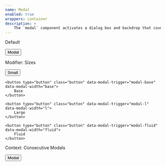 ```yaml
---
name: Modal
enabled: true
wrappers: container
description: >
    The `modal` component activates a dialog box and backdrop that covers the page.
---
```


<div class="dd-heading">Default</div>

<p class="action-group">
    <button type="button" class="button" data-modal-trigger="modal-default">
        Modal
    </button>
</p>

<div class="dd-heading">Modifier: Sizes</div>

<p class="action-group">
    <button type="button" class="button" data-modal-trigger="modal-s" data-modal-width="s">
        Small
    </button>

    <button type="button" class="button" data-modal-trigger="modal-base" data-modal-width="base">
        Base
    </button>

    <button type="button" class="button" data-modal-trigger="modal-l" data-modal-width="l">
        Large
    </button>

    <button type="button" class="button" data-modal-trigger="modal-fluid" data-modal-width="fluid">
        Fluid
    </button>
</p>

<div class="dd-heading">Context: Consecutive Modals</div>

<p class="action-group">
    <button type="button" class="button" data-modal-trigger="modal-consecutive-1">
        Modal
    </button>
</p>

<!-- Modal Default -->

<script type="text/template" data-modal="modal-default">
    <div class="modal_header">
        <h1>Modal</h1>

        <div class="modal_subtitle">
            Subtitle for this modal.
        </div>
    </div>

    <div class="modal_body">
        <p>
            Nulla facilisi. Duis aliquet egestas purus in blandit.
            Curabitur vulputate, ligula lacinia scelerisque tempor,
            lacus lacus ornare ante, ac egestas est urna sit amet arcu.
        </p>
    </div>

    <div class="modal_footer">
        <div class="action-group">
            <button type="button" class="button">
                Save Changes
            </button>

            <button type="button" class="button button--secondary" data-modal-close>
                Close
            </button>
        </div>
    </div>
</script>

<!-- Modal Small -->

<script type="text/template" data-modal="modal-s">
    <div class="modal_header">
        <h1>Modal Small</h1>
    </div>

    <div class="modal_body">
        <p>
            Nulla facilisi. Duis aliquet egestas purus in blandit.
            Curabitur vulputate, ligula lacinia scelerisque tempor,
            lacus lacus ornare ante, ac egestas est urna sit amet arcu.
        </p>
    </div>

    <div class="modal_footer">
        <div class="action-group">
            <button type="button" class="button">
                Save Changes
            </button>

            <button type="button" class="button button--secondary" data-modal-close>
                Close
            </button>
        </div>
    </div>
</script>

<!-- Modal Base -->

<script type="text/template" data-modal="modal-base">
    <div class="modal_header">
        <h1>Modal Base</h1>
    </div>

    <div class="modal_body">
        <p>
            Nulla facilisi. Duis aliquet egestas purus in blandit.
            Curabitur vulputate, ligula lacinia scelerisque tempor,
            lacus lacus ornare ante, ac egestas est urna sit amet arcu.
        </p>
    </div>

    <div class="modal_footer">
        <div class="action-group">
            <button type="button" class="button">
                Save Changes
            </button>

            <button type="button" class="button button--secondary" data-modal-close>
                Close
            </button>
        </div>
    </div>
</script>

<!-- Modal Large -->

<script type="text/template" data-modal="modal-l">
    <div class="modal_header">
        <h1>Modal Large</h1>
    </div>

    <div class="modal_body">
        <p>
            Nulla facilisi. Duis aliquet egestas purus in blandit.
            Curabitur vulputate, ligula lacinia scelerisque tempor,
            lacus lacus ornare ante, ac egestas est urna sit amet arcu.
        </p>
    </div>

    <div class="modal_footer">
        <div class="action-group">
            <button type="button" class="button">
                Save Changes
            </button>

            <button type="button" class="button button--secondary" data-modal-close>
                Close
            </button>
        </div>
    </div>
</script>

<!-- Modal Fluid -->

<script type="text/template" data-modal="modal-fluid">
    <div class="modal_header">
        <h1>Modal Fluid</h1>
    </div>

    <div class="modal_body">
        <p>
            Nulla facilisi. Duis aliquet egestas purus in blandit.
            Curabitur vulputate, ligula lacinia scelerisque tempor,
            lacus lacus ornare ante, ac egestas est urna sit amet arcu.
        </p>
    </div>

    <div class="modal_footer">
        <div class="action-group">
            <button type="button" class="button">
                Save Changes
            </button>

            <button type="button" class="button button--secondary" data-modal-close>
                Close
            </button>
        </div>
    </div>
</script>

<!-- Modal Consecutive -->

<script type="text/template" data-modal="modal-consecutive-1">
    <div class="modal_header">
        <h1>Modal Consecutive #1</h1>
    </div>

    <div class="modal_body">
        <p>
            This modal will be replaced by another.
        </p>
    </div>

    <div class="modal_footer">
        <div class="action-group">
            <button type="button" class="button" data-modal-trigger="modal-consecutive-2">
                Replace Modal
            </button>
        </div>
    </div>
</script>

<script type="text/template" data-modal="modal-consecutive-2">
    <div class="modal_header">
        <h1>Modal Consecutive #2</h1>
    </div>

    <div class="modal_body">
        <p>
            The first modal was replaced automatically when this opened.
            No need to handle the transition.
        </p>
    </div>
</script>

